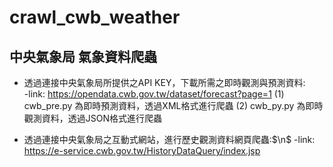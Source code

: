 # crawl_cwb_weather
## 中央氣象局 氣象資料爬蟲

* 透過連接中央氣象局所提供之API KEY，下載所需之即時觀測與預測資料:  
  -link: https://opendata.cwb.gov.tw/dataset/forecast?page=1
   (1) cwb_pre.py 為即時預測資料，透過XML格式進行爬蟲
   (2) cwb_py.py 為即時觀測資料，透過JSON格式進行爬蟲
   
* 透過連接中央氣象局之互動式網站，進行歷史觀測資料網頁爬蟲:$\n$
  -link:  https://e-service.cwb.gov.tw/HistoryDataQuery/index.jsp
